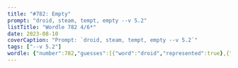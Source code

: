 ```yaml
---
title: "#782: Empty"
prompt: "droid, steam, tempt, empty --v 5.2"
listTitle: "Wordle 782 4/6*"
date: 2023-08-10
coverCaption: "Prompt: `droid, steam, tempt, empty --v 5.2`"
tags: ["--v 5.2"]
wordle: {"number":782,"guesses":[{"word":"droid","represented":true},{"word":"steam","represented":true},{"word":"tempt","represented":true},{"word":"empty","represented":null}],"yes_count":3}
---
```

